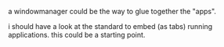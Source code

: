 a windowmanager could be the way to glue together the "apps".

i should have a look at the standard to embed (as tabs) running applications. this could be a starting point.
